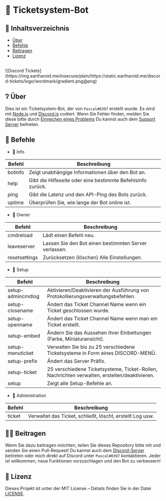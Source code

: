 # 🎫 Ticketsystem-Bot
## 📝 Inhaltsverzeichnis

+ [Über](https://github.com/cyberlox-dev/Ticketsystem-Bot#-über)
+ [Befehle](https://github.com/cyberlox-dev/Ticketsystem-Bot#-Befehle)
+ [Beitragen](https://github.com/cyberlox-dev/Ticketsystem-Bot#%EF%B8%8F-Beitragen)
+ [Lizenz](https://github.com/cyberlox-dev/Ticketsystem-Bot#-Lizenz)

<br>
![Discord Tickets](https://img.eartharoid.me/insecure/plain/https://static.eartharoid.me/discord-tickets/logo/wordmark/gradient.png@png)
<br>

## ❔ Über
Dies ist ein Ticketsystem-Bot, der von `Pascal#0397` erstellt wurde. Es wird mit [Node.js](https://nodejs.org/en/) und [Discord.js](https://discord.js.org) codiert.
Wenn Sie Fehler finden, melden Sie diese bitte durch [Einreichen eines Problems](https://github.com/cyberlox-dev/Ticketsystem-Bot/issues/new) 
Du kannst auch dem [Support Server](https://discord.gg/KBTKwWH3NG) beitreten.

## 💬 Befehle
+ 🔰 Info

Befehl | Beschreibung
------------ | -------------
botinfo | Zeigt unabhängige Informationen über den Bot an.
help | Gibt die Hilfeseite oder eine bestimmte Befehlsinfo zurück.
ping | Gibt die Latenz und den API-Ping des Bots zurück.
uptime | Überprüfen Sie, wie lange der Bot online ist.

+ 👑 Owner

Befehl | Beschreibung
------------ | -------------
cmdreload | Lädt einen Befehl neu.
leaveserver | Lassen Sie den Bot einen bestimmten Server verlassen.
resetsettings | Zurücksetzen (löschen) Alle Einstellungen.

+ 💪 Setup

Befehl | Beschreibung
------------ | -------------
setup-admincmdlog | Aktivieren/Deaktivieren der Ausführung von Protokollierungsverwaltungsbefehlen.
setup-closename | Ändert das Ticket Channel Name wenn ein Ticket geschlossen wurde.
setup-openname | Ändert das Ticket Channel Name wenn man ein Ticket erstellt.
setup-embed | Ändern Sie das Aussehen Ihrer Einbettungen (Farbe, Miniaturansicht).
setup-menuticket | Verwalten Sie bis zu 25 verschiedene Ticketsysteme in Form eines DISCORD-MENÜ.
setup-prefix | Ändert das Server Präfix.
setup-ticket | 25 verschiedene Ticketsysteme, Ticket-Rollen, Nachrichten verwalten, erstellen/deaktivieren.
setup | Zeigt alle Setup-Befehle an.

+ 🚫 Administration

Befehl | Beschreibung
------------ | -------------
ticket | Verwaltet das Ticket, schließt, löscht, erstellt Log usw.

## 🙋‍♂️ Beitragen
Wenn Sie dazu beitragen möchten, teilen Sie dieses Repository bitte mit und senden Sie einen Pull-Request! Du kannst auch dem [Discord-Server](https://discord.gg/KBTKwWH3NG) beitreten oder mich direkt auf Discord unter `Pascal#0397` kontaktieren. Jeder ist willkommen, neue Funktionen vorzuschlagen und den Bot zu verbessern!

## 📄 Lizenz
Dieses Projekt ist unter der MIT License – Details finden Sie in der Datei [LICENSE](https://github.com/cyberlox-dev/Ticketsystem-Bot/blob/main/LICENSE).
